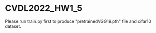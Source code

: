 # CVDL2022_HW1_5

Please run train.py first to produce "pretrainedVGG19.pth" file and cifar10 dataset.
